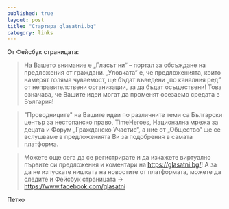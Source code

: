 ```yaml
---
published: true
layout: post
title: "Стартира glasatni.bg"
category: links
---
```


От Фейсбук страницата:

> На Вашето внимание е „Гласът ни“ – портал за обсъждане на предложения от граждани. „Уловката“ е, че предложенията, които намерят голяма чуваемост, ще бъдат въведени „по каналния ред“ от неправителствени организации, за да бъдат осъществени! Това означава, че Вашите идеи могат да променят осезаемо средата в България!

> "Проводниците" на Вашите идеи по различните теми са Български център за нестопанско право, TimeHeroes, Национална мрежа за децата и Форум „Гражданско Участие“, а ние от „Общество“ ще се вслушваме в предложенията Ви за подобрения в самата платформа.

> Можете още сега да се регистрирате и да изкажете виртуално първите си предложения и коментари на <https://glasatni.bg/>! А за да не изпускате нишката на новостите от платформата, можете да следите и Фейсбук страницата -> https://www.facebook.com/glasatni

Петко
